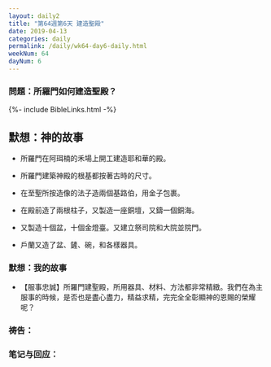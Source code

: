 ```yaml
---
layout: daily2
title: "第64週第6天 建造聖殿"
date: 2019-04-13
categories: daily
permalink: /daily/wk64-day6-daily.html
weekNum: 64
dayNum: 6
---
```


### 問題：所羅門如何建造聖殿？
 
{%- include BibleLinks.html -%}

## 默想：神的故事
+ 所羅門在阿珥楠的禾場上開工建造耶和華的殿。

+ 所羅門建築神殿的根基都按著古時的尺寸。

+ 在至聖所按造像的法子造兩個基路伯，用金子包裹。

+ 在殿前造了兩根柱子，又製造一座銅壇，又鑄一個銅海。

+ 又製造十個盆，十個金燈臺。又建立祭司院和大院並院門。

+ 戶蘭又造了盆、鏟、碗，和各樣器具。

### 默想：我的故事
+ 【服事忠誠】所羅門建聖殿，所用器具、材料、方法都非常精緻。我們在為主服事的時候，是否也是盡心盡力，精益求精，完完全全彰顯神的恩賜的榮耀呢？

### 祷告：

### 笔记与回应：
